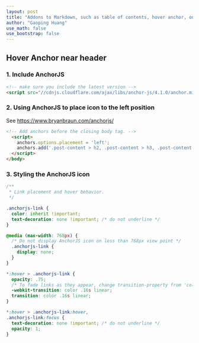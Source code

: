 ```yaml
---
layout: post
title: "Addons to Markdown, such as table of contents, hover anchor, on-demand Disqus"
author: "Gaoping Huang"
use_math: false
use_bootstrap: false
---
```



## Hover Anchor near header

### 1. Include AnchorJS
```html
<!-- make sure you include the latest version -->
<script src="//cdnjs.cloudflare.com/ajax/libs/anchor-js/4.1.0/anchor.min.js"></script>
```

### 2. Using AnchorJS to place icon to the left position
See <https://www.bryanbraun.com/anchorjs/>

```html
<!-- Add anchors before the closing body tag. -->
  <script>
    anchors.options.placement = 'left';
    anchors.add('.post-content > h2, .post-content > h3, .post-content > h4, .post-content > h5, .post-content > h6');
  </script>
</body>
```

### 3. Styling the AnchorJS icon
```css
/**
 * Link placement and hover behavior.
 */

.anchorjs-link {
  color: inherit !important;
  text-decoration: none !important; /* do not underline */
}

@media (max-width: 768px) {
  /* Do not display AnchorJS icon on less than 768px view point */
  .anchorjs-link {
    display: none;
  }
}

*:hover > .anchorjs-link {
  opacity: .75;
  /* To fade links as they appear, change transition-property from 'color' to 'all' */
  -webkit-transition: color .16s linear;
  transition: color .16s linear;
}

*:hover > .anchorjs-link:hover,
.anchorjs-link:focus {
  text-decoration: none !important; /* do not underline */
  opacity: 1;
}
```